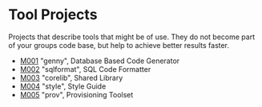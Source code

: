 # Tool Projects

Projects that describe tools that might be of use. They do not become part of your groups code base, but help to achieve better results faster.

- [M001](M001/README.md) "genny", Database Based Code Generator
- [M002](M002/README.md) "sqlformat", SQL Code Formatter
- [M003](M003/README.md) "corelib", Shared Library
- [M004](M004/README.md) "style", Style Guide
- [M005](M005/README.md) "prov", Provisioning Toolset